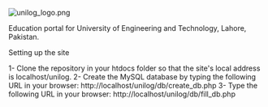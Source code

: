 ![unilog_logo.png](https://bitbucket.org/repo/X9xo4R/images/1175200072-unilog_logo.png)

Education portal for University of Engineering and Technology, Lahore, Pakistan.


Setting up the site

1- Clone the repository in your htdocs folder so that the site's local address is localhost/unilog.
2- Create the MySQL database by typing the following URL in your browser:
	http://localhost/unilog/db/create_db.php
3- Type the following URL in your browser:
	http://localhost/unilog/db/fill_db.php